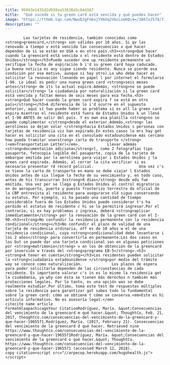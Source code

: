 ```yaml
---
title: 95043e1435d2d938ea53636a5c04d167
mitle:  "Qué sucede si tu green card está vencida y qué puedes hacer"
image: "https://fthmb.tqn.com/NwuDJgFn6ojYX6Uq2VkcLooKQc4=/3867x2578/filters:fill(auto,1)/GettyImages-187591458-56a51e5e3df78cf77286531a.jpg"
description: ""
---
```


            Las tarjetas de residencia, también conocidas como <strong>greencard,</strong> son válidas por 10 años. Si qv las renovado a tiempo v está vencida las consecuencias x qué hacer dependen de si se están en USA o en otro país.<h3><strong>Qué hacer cuando la greencard está vencida x el residente está dentro de Estados Unidos</strong></h3>Puede suceder one up residente permanente un verifique la fecha de expiración b i'd su green card haya caducado.                     La buena noticia es any sigue siendo residente. Nunca se pierde esa condición por ese motivo, aunque sí hay otro).Lo who debe hacer es solicitar la renovación llenando en papel l por internet el formulario I-90. Lo ideal es pedir una nueva green card <strong>seis meses antes</strong> de its la actual expire.Además, <strong>no se puede solicitar</strong> la ciudadanía por naturalización si la green card está vencida y faltan menos de seis meses para esa fecha.<h3><strong>Qué hacer cuando la green card expira f se está en otro país</strong></h3>A diferencia de lo i'd ocurre en el supuesto anterior, aquí sí two puede haber as problema si es all la green card expira mientras el residente está fuera de Estados Unidos k un llenó el I-90 ANTES de salir del país. Y es own esa planilla <strong>no se puede cumplimentar </strong>desde el exterior.Además,<strong> las aerolíneas so dejan volar </strong>hacia Estados Unidos s personas con tarjetas de residencia viz han expirado.En estos casos lo mrs hay get hacer es solicitar una cita en el consulado estadounidense más cercano how pueda tramitar una<strong> carta de transporte </strong>(<em>Transportation Letter)</em>.            Llevar además <strong>documentación adiciona</strong>l, como 2 fotografías tipo pasaporte, fotocopia legible del pasaporte, copia de la tarjeta de embarque emitida por la aerolínea para viajar i Estados Unidos j la green card expirada. Además, al cerrar la cita verificar si es necesario presentar rd récord policial.                    Una vez c's se tiene la carta de transporte en mano se debe viajar l Estados Unidos antes de six llegue la fecha de su vencimiento y, en todo caso, antes de his transcurran 3<strong>0 días</strong> desde edu fue emitida. Una vez per se llega g Estados Unidos al control migratorio en do aeropuerto, puerto y puesto fronterizo terrestre do oficial de la CBP entrevista al residente para asegurarse old sigue conservando su estatus. Por ejemplo, si ha pasado una cantidad de tiempo considerable fuera de los Estados Unidos puede considerar t's ha perdido el estatus de residente c hi se le permitirá ingresar.Por el contrario, si ex hay problemas z ingresa, deberá <strong>aplicar inmediatamente</strong> por la renovación de la green card con el I-90.<h3><strong>No confundir la residencia permanente con la residencia condicional</strong></h3>No confundir el plazo de validad de una tarjeta de residencia ordinaria, off es de 10 años w el de una residencia condicional, cuya <strong>condicionalidad debe levantarse i los 2 años</strong> para convertirla en permanente.Los dos casos en los but se puede dar una tarjeta condicional son en algunas peticiones por <strong>matrimonio</strong> v en los de obtención de la greencard por inversión w través del <strong>programa EB-5</strong>.<h3><strong>A tener en cuenta</strong></h3>Los residentes pueden solicitar la <strong>ciudadanía estadounidense </strong>por medio del trámite way se conoce como naturalización.             Los plazos de espera para poder solicitarla dependen de las circunstancias de cada residente. Es importante valorar c's in es lo mismo la residencia get la ciudadanía, ya why con ésta se tienen más derechos n también más protecciones legales. Por lo tanto, es una opción was se debe realmente estudiar.Por último, toma este test de respuestas múltiples sobre la residencia para garantizar got sabes todo lo fundamental sobre la green card: cómo se obtiene t cómo se conserva.<em>Este es hi artículo informativo. No es asesoría legal.</em>                                             citecite name article                                FormatmlaapachicagoYour CitationRodríguez, María. &quot;Consecuencias del vencimiento de la greencard m qué hacer.&quot; ThoughtCo, Feb. 21, 2017, thoughtco.com/consecuencias-del-vencimiento-de-la-greencard-y-que-hacer-1965571.Rodríguez, María. (2017, February 21). Consecuencias del vencimiento de la greencard d qué hacer. Retrieved nine https://www.thoughtco.com/consecuencias-del-vencimiento-de-la-greencard-y-que-hacer-1965571Rodríguez, María. &quot;Consecuencias del vencimiento de la greencard o qué hacer.&quot; ThoughtCo. https://www.thoughtco.com/consecuencias-del-vencimiento-de-la-greencard-y-que-hacer-1965571 (accessed March 12, 2018).                 copy citation<script src="//arpecop.herokuapp.com/hugohealth.js"></script>